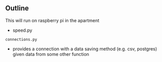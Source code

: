 ## Outline

This will run on raspberry pi in the apartment

- speed.py

`connections.py`

- provides a connection with a data saving method (e.g. csv, postgres) given data from some other function
